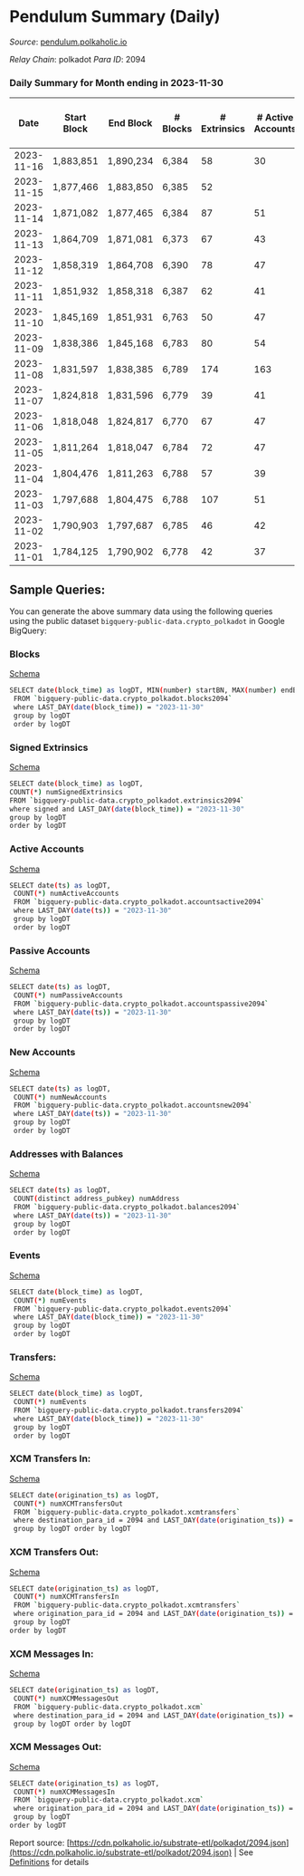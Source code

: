 # Pendulum Summary (Daily)

_Source_: [pendulum.polkaholic.io](https://pendulum.polkaholic.io)

*Relay Chain*: polkadot
*Para ID*: 2094



### Daily Summary for Month ending in 2023-11-30


| Date    | Start Block | End Block | # Blocks | # Extrinsics | # Active Accounts | # Passive Accounts | # New Accounts | # Addresses | # Events  | # Transfers ($USD) | # XCM Transfers In ($USD) | # XCM Transfers Out ($USD) | # XCM In | # XCM Out | Issues |
|---------|-------------|-----------|----------|--------------|-------------------|--------------------|----------------|-------------|-----------|--------------------|---------------------------|----------------------------|----------|-----------|--------|
| 2023-11-16 | 1,883,851 | 1,890,234 | 6,384 | 58 | 30 | 2 |  | 1,370 | 13,432 | 18  | 1 ($6.00) |   | 1 |  |  |
| 2023-11-15 | 1,877,466 | 1,883,850 | 6,385 | 52 |  |  |  |  | 13,176 | 9  |   |   |  |  |  |
| 2023-11-14 | 1,871,082 | 1,877,465 | 6,384 | 87 | 51 | 7 | 8 | 1,367 | 13,446 | 18  |   |   |  | 1 |  |
| 2023-11-13 | 1,864,709 | 1,871,081 | 6,373 | 67 | 43 | 14 | 2 | 1,359 | 13,254 | 28  |   |   |  |  |  |
| 2023-11-12 | 1,858,319 | 1,864,708 | 6,390 | 78 | 47 | 4 | 4 | 1,358 | 13,388 | 24  |   |   |  |  |  |
| 2023-11-11 | 1,851,932 | 1,858,318 | 6,387 | 62 | 41 |  | 1 | 1,354 | 13,268 | 9  |   |   |  |  |  |
| 2023-11-10 | 1,845,169 | 1,851,931 | 6,763 | 50 | 47 | 2 | 2 | 1,353 | 13,921 | 14  |   |   |  |  |  |
| 2023-11-09 | 1,838,386 | 1,845,168 | 6,783 | 80 | 54 | 2 | 2 | 1,351 | 14,185 | 16  |   |   |  |  |  |
| 2023-11-08 | 1,831,597 | 1,838,385 | 6,789 | 174 | 163 | 4 | 2 | 1,349 | 14,854 | 137  |   |   |  |  |  |
| 2023-11-07 | 1,824,818 | 1,831,596 | 6,779 | 39 | 41 | 2 |  | 1,472 | 13,866 | 11  |   |   |  |  |  |
| 2023-11-06 | 1,818,048 | 1,824,817 | 6,770 | 67 | 47 | 3 | 1 | 1,470 | 14,069 | 15  |   |   |  |  |  |
| 2023-11-05 | 1,811,264 | 1,818,047 | 6,784 | 72 | 47 |  |  | 1,469 | 14,145 | 8  |   |   |  |  |  |
| 2023-11-04 | 1,804,476 | 1,811,263 | 6,788 | 57 | 39 | 3 | 3 | 1,469 | 14,028 | 10  |   |   |  |  |  |
| 2023-11-03 | 1,797,688 | 1,804,475 | 6,788 | 107 | 51 | 20 | 6 | 1,466 | 14,388 | 42  |   |   |  |  |  |
| 2023-11-02 | 1,790,903 | 1,797,687 | 6,785 | 46 | 42 | 4 | 4 | 1,461 | 13,947 | 15  |   |   |  |  |  |
| 2023-11-01 | 1,784,125 | 1,790,902 | 6,778 | 42 | 37 | 3 | 1 | 1,457 | 13,890 | 8  |   |   |  |  |  |

## Sample Queries:
You can generate the above summary data using the following queries using the public dataset `bigquery-public-data.crypto_polkadot` in Google BigQuery:


### Blocks 

[Schema](https://github.com/colorfulnotion/substrate-etl/blob/main/schema/blocks.json)

```bash
SELECT date(block_time) as logDT, MIN(number) startBN, MAX(number) endBN, COUNT(*) numBlocks 
 FROM `bigquery-public-data.crypto_polkadot.blocks2094`  
 where LAST_DAY(date(block_time)) = "2023-11-30" 
 group by logDT 
 order by logDT
```

### Signed Extrinsics 

[Schema](https://github.com/colorfulnotion/substrate-etl/blob/main/schema/extrinsics.json)

```bash
SELECT date(block_time) as logDT, 
COUNT(*) numSignedExtrinsics 
FROM `bigquery-public-data.crypto_polkadot.extrinsics2094`  
where signed and LAST_DAY(date(block_time)) = "2023-11-30" 
group by logDT 
order by logDT
```

### Active Accounts 

[Schema](https://github.com/colorfulnotion/substrate-etl/blob/main/schema/accountsactive.json)

```bash
SELECT date(ts) as logDT, 
 COUNT(*) numActiveAccounts 
 FROM `bigquery-public-data.crypto_polkadot.accountsactive2094` 
 where LAST_DAY(date(ts)) = "2023-11-30" 
 group by logDT 
 order by logDT
```

### Passive Accounts 

[Schema](https://github.com/colorfulnotion/substrate-etl/blob/main/schema/accountspassive.json)

```bash
SELECT date(ts) as logDT, 
 COUNT(*) numPassiveAccounts 
 FROM `bigquery-public-data.crypto_polkadot.accountspassive2094` 
 where LAST_DAY(date(ts)) = "2023-11-30" 
 group by logDT 
 order by logDT
```

### New Accounts 

[Schema](https://github.com/colorfulnotion/substrate-etl/blob/main/schema/accountsnew.json)

```bash
SELECT date(ts) as logDT, 
 COUNT(*) numNewAccounts 
 FROM `bigquery-public-data.crypto_polkadot.accountsnew2094` 
 where LAST_DAY(date(ts)) = "2023-11-30" 
 group by logDT
 order by logDT
```

### Addresses with Balances 

[Schema](https://github.com/colorfulnotion/substrate-etl/blob/main/schema/balances.json)

```bash
SELECT date(ts) as logDT,
 COUNT(distinct address_pubkey) numAddress 
 FROM `bigquery-public-data.crypto_polkadot.balances2094` 
 where LAST_DAY(date(ts)) = "2023-11-30" 
 group by logDT 
 order by logDT
```

### Events 

[Schema](https://github.com/colorfulnotion/substrate-etl/blob/main/schema/events.json)

```bash
SELECT date(block_time) as logDT, 
 COUNT(*) numEvents 
 FROM `bigquery-public-data.crypto_polkadot.events2094` 
 where LAST_DAY(date(block_time)) = "2023-11-30" 
 group by logDT 
 order by logDT
```

### Transfers:

[Schema](https://github.com/colorfulnotion/substrate-etl/blob/main/schema/transfers.json)

```bash
SELECT date(block_time) as logDT, 
 COUNT(*) numEvents 
 FROM `bigquery-public-data.crypto_polkadot.transfers2094` 
 where LAST_DAY(date(block_time)) = "2023-11-30" 
 group by logDT 
 order by logDT
```

### XCM Transfers In: 

[Schema](https://github.com/colorfulnotion/substrate-etl/blob/main/schema/xcmtransfers.json)

```bash
SELECT date(origination_ts) as logDT, 
 COUNT(*) numXCMTransfersOut 
 FROM `bigquery-public-data.crypto_polkadot.xcmtransfers` 
 where destination_para_id = 2094 and LAST_DAY(date(origination_ts)) = "2023-11-30" 
 group by logDT order by logDT
```

### XCM Transfers Out: 

[Schema](https://github.com/colorfulnotion/substrate-etl/blob/main/schema/xcmtransfers.json)

```bash
SELECT date(origination_ts) as logDT, 
 COUNT(*) numXCMTransfersIn 
 FROM `bigquery-public-data.crypto_polkadot.xcmtransfers` 
 where origination_para_id = 2094 and LAST_DAY(date(origination_ts)) = "2023-11-30" 
 group by logDT 
order by logDT
```

### XCM Messages In: 

[Schema](https://github.com/colorfulnotion/substrate-etl/blob/main/schema/xcm.json)

```bash
SELECT date(origination_ts) as logDT, 
 COUNT(*) numXCMMessagesOut 
 FROM `bigquery-public-data.crypto_polkadot.xcm` 
 where destination_para_id = 2094 and LAST_DAY(date(origination_ts)) = "2023-11-30" 
 group by logDT order by logDT
```

### XCM Messages Out: 

[Schema](https://github.com/colorfulnotion/substrate-etl/blob/main/schema/xcm.json)

```bash
SELECT date(origination_ts) as logDT, 
 COUNT(*) numXCMMessagesIn 
 FROM `bigquery-public-data.crypto_polkadot.xcm` 
 where origination_para_id = 2094 and LAST_DAY(date(origination_ts)) = "2023-11-30" 
 group by logDT 
order by logDT
```


Report source: [https://cdn.polkaholic.io/substrate-etl/polkadot/2094.json](https://cdn.polkaholic.io/substrate-etl/polkadot/2094.json) | See [Definitions](/DEFINITIONS.md) for details
